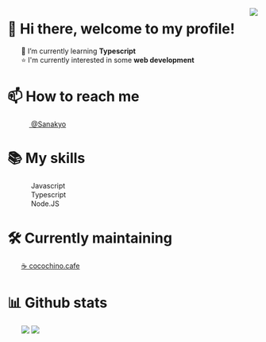 <img align="right" src="https://komarev.com/ghpvc/?username=sanakyo"></img>
# 👋 Hi there, welcome to my profile!
<p>&nbsp;&nbsp;&nbsp;&nbsp;&nbsp;&nbsp;&nbsp;🌱 I’m currently learning <strong>Typescript</strong>
<br>&nbsp;&nbsp;&nbsp;&nbsp;&nbsp;&nbsp;&nbsp;⭐ I'm currently interested in some <strong>web development</strong></p>

<h1>📫 How to reach me</h1>
&nbsp;&nbsp;&nbsp;&nbsp;&nbsp;&nbsp;
<a href="https://discord.com">
<img src="https://discord.com/assets/favicon.ico" width="16" height="16" align="center"> @Sanakyo</a><br>

<h1>📚 My skills</h1>
<p>
  &nbsp;&nbsp;&nbsp;&nbsp;&nbsp;&nbsp;
  <img src="https://upload.wikimedia.org/wikipedia/commons/6/6a/JavaScript-logo.png" width="16" height="16" align="center"> Javascript
  <br>
  &nbsp;&nbsp;&nbsp;&nbsp;&nbsp;&nbsp;
  <img src="https://www.typescriptlang.org/favicon.ico" width="16" height="16" align="center"> Typescript
  <br>
  &nbsp;&nbsp;&nbsp;&nbsp;&nbsp;&nbsp;
  <img src="https://nodejs.org/static/images/favicons/favicon.png" width="16" height="16" align="center"> Node.JS
</p>
<h1>🛠️  Currently maintaining</h1>
<p>
  &nbsp;&nbsp;&nbsp;&nbsp;&nbsp;&nbsp;
  <a href="https://git.siru.moe">☕ cocochino.cafe</a>
</p>
<h1>📊 Github stats</h1>
<p>
  &nbsp;&nbsp;&nbsp;&nbsp;&nbsp;&nbsp;
  <img src="https://github-readme-stats.vercel.app/api?username=sanakyo&show_icons=true&theme=material-palenight&hide_border=true&count_private=true" />
  <img src="https://github-readme-stats.vercel.app/api/top-langs/?username=sanakyo&hide_border=true&langs_count=10&theme=material-palenight&layout=compact" /><br>
</p>
